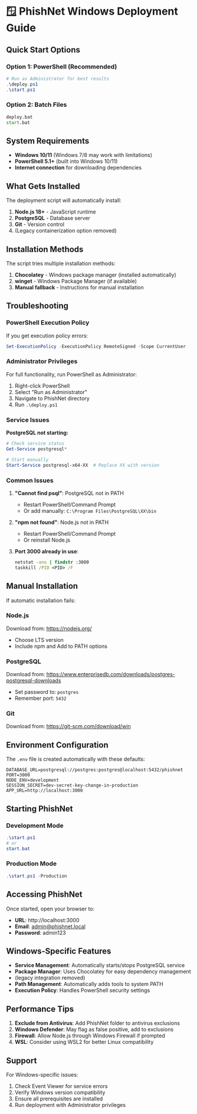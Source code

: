 # 🪟 PhishNet Windows Deployment Guide

## Quick Start Options

### Option 1: PowerShell (Recommended)
```powershell
# Run as Administrator for best results
.\deploy.ps1
.\start.ps1
```

### Option 2: Batch Files
```cmd
deploy.bat
start.bat
```

<!-- (Container option removed – Windows now uses native services only) -->

## System Requirements

- **Windows 10/11** (Windows 7/8 may work with limitations)
- **PowerShell 5.1+** (built into Windows 10/11)
- **Internet connection** for downloading dependencies

## What Gets Installed

The deployment script will automatically install:

1. **Node.js 18+** - JavaScript runtime
2. **PostgreSQL** - Database server
3. **Git** - Version control
4. (Legacy containerization option removed)

## Installation Methods

The script tries multiple installation methods:

1. **Chocolatey** - Windows package manager (installed automatically)
2. **winget** - Windows Package Manager (if available)
3. **Manual fallback** - Instructions for manual installation

## Troubleshooting

### PowerShell Execution Policy
If you get execution policy errors:
```powershell
Set-ExecutionPolicy -ExecutionPolicy RemoteSigned -Scope CurrentUser
```

### Administrator Privileges
For full functionality, run PowerShell as Administrator:
1. Right-click PowerShell
2. Select "Run as Administrator"
3. Navigate to PhishNet directory
4. Run `.\deploy.ps1`

### Service Issues

**PostgreSQL not starting:**
```powershell
# Check service status
Get-Service postgresql*

# Start manually
Start-Service postgresql-x64-XX  # Replace XX with version
```

<!-- Redis guidance removed: not required -->

### Common Issues

1. **"Cannot find psql"**: PostgreSQL not in PATH
   - Restart PowerShell/Command Prompt
   - Or add manually: `C:\Program Files\PostgreSQL\XX\bin`

2. **"npm not found"**: Node.js not in PATH
   - Restart PowerShell/Command Prompt
   - Or reinstall Node.js

3. **Port 3000 already in use**:
   ```cmd
   netstat -ano | findstr :3000
   taskkill /PID <PID> /F
   ```

## Manual Installation

If automatic installation fails:

### Node.js
Download from: https://nodejs.org/
- Choose LTS version
- Include npm and Add to PATH options

### PostgreSQL
Download from: https://www.enterprisedb.com/downloads/postgres-postgresql-downloads
- Set password to: `postgres`
- Remember port: `5432`

<!-- Redis section removed: not required -->

### Git
Download from: https://git-scm.com/download/win

## Environment Configuration

The `.env` file is created automatically with these defaults:
```env
DATABASE_URL=postgresql://postgres:postgres@localhost:5432/phishnet
PORT=3000
NODE_ENV=development
SESSION_SECRET=dev-secret-key-change-in-production
APP_URL=http://localhost:3000
```

## Starting PhishNet

### Development Mode
```powershell
.\start.ps1
# or
start.bat
```

### Production Mode
```powershell
.\start.ps1 -Production
```

<!-- deprecated mode note removed -->

## Accessing PhishNet

Once started, open your browser to:
- **URL**: http://localhost:3000
- **Email**: admin@phishnet.local
- **Password**: admin123

## Windows-Specific Features

- **Service Management**: Automatically starts/stops PostgreSQL service
- **Package Manager**: Uses Chocolatey for easy dependency management
- (legacy integration removed)
- **Path Management**: Automatically adds tools to system PATH
- **Execution Policy**: Handles PowerShell security settings

## Performance Tips

1. **Exclude from Antivirus**: Add PhishNet folder to antivirus exclusions
2. **Windows Defender**: May flag as false positive, add to exclusions
3. **Firewall**: Allow Node.js through Windows Firewall if prompted
4. **WSL**: Consider using WSL2 for better Linux compatibility

## Support

For Windows-specific issues:
1. Check Event Viewer for service errors
2. Verify Windows version compatibility
3. Ensure all prerequisites are installed
4. Run deployment with Administrator privileges
